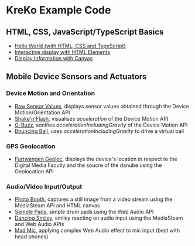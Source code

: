 # KreKo Example Code

## HTML, CSS, JavaScript/TypeScript Basics
- [Hello World (with HTML, CSS and TypeScript)](./hello-world)
- [Interactive display with HTML Elements](./display-html-soap-racer)
- [Display Information with Canvas](./display-canvas-drawing)

## Mobile Device Sensors and Actuators

### Device Motion and Orientation
- [Raw Sensor Values](./motion-sensors/), displays sensor values obtained through the Device Motion/Orientation API
- [Shake'n'Flash](./shake-n-flash/), visualises *acceleration* of the Device Motion API
- [G-Buzz](./g-buzz/), sonifies *accelerationIncludingGravity* of the Device Motion API
- [Bouncing Ball](./bouncing-ball/), uses *accelerationIncludingGravity* to drive a virtual ball

### GPS Geolocation
- [Furtwangen Geoloc](./furtwangen-geoloc/), displays the device's location in respect to the Digital Media Facutly and the soucre of the danube using the Geolocation API

### Audio/Video Input/Output
- [Photo Booth](./photo-booth/), captures a still image from a video stream using the MediaSteam API and HTML canvas
- [Sample Pads](./sample-pads/), simple drum pads using the Web Audio API
- [Dancing Smiley](./dancing-smiley/), smiley reacting on audio input using the MediaSteam and Web Audio APIs
- [Mad Mic](./mad-mic/), applying complex Web Audio effect to mic input (best with head phones)

<!-- ## Client-Server with DB -->
<!-- - [HTTP Message Board](./http-message-board/) -->
